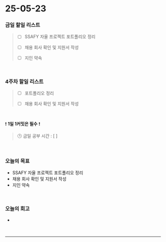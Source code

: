 # 25-05-23

### 금일 할일 리스트
> - [ ] SSAFY 자율 프로젝트 포트폴리오 정리
>
> - [ ] 채용 회사 확인 및 지원서 작성
>
> - [ ] 지인 약속

<br/>

### 4주차 할일 리스트

> - [ ] 포트폴리오 정리
>
> - [ ] 채용 회사 확인 및 지원서 작성

<br/>

❗ **1일 1커밋은 필수** ❗

> 🕒 금일 공부 시간 : [  ]

<br/>

### 오늘의 목표
- SSAFY 자율 프로젝트 포트폴리오 정리
- 채용 회사 확인 및 지원서 작성
- 지인 약속

<br>

### 오늘의 회고
- 


<br/>

---

